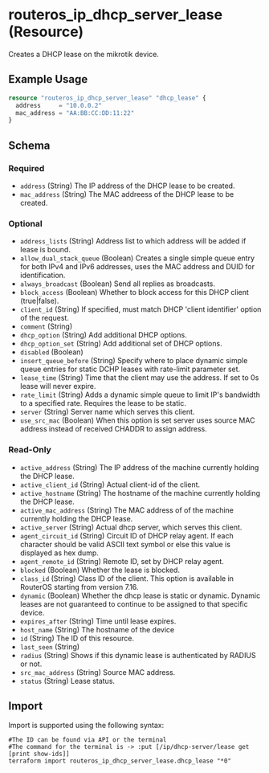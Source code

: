 # routeros_ip_dhcp_server_lease (Resource)
Creates a DHCP lease on the mikrotik device.

## Example Usage
```terraform
resource "routeros_ip_dhcp_server_lease" "dhcp_lease" {
  address     = "10.0.0.2"
  mac_address = "AA:BB:CC:DD:11:22"
}
```

<!-- schema generated by tfplugindocs -->
## Schema

### Required

- `address` (String) The IP address of the DHCP lease to be created.
- `mac_address` (String) The MAC addreess of the DHCP lease to be created.

### Optional

- `address_lists` (String) Address list to which address will be added if lease is bound.
- `allow_dual_stack_queue` (Boolean) Creates a single simple queue entry for both IPv4 and IPv6 addresses, uses the MAC address and DUID for identification.
- `always_broadcast` (Boolean) Send all replies as broadcasts.
- `block_access` (Boolean) Whether to block access for this DHCP client (true|false).
- `client_id` (String) If specified, must match DHCP 'client identifier' option of the request.
- `comment` (String)
- `dhcp_option` (String) Add additional DHCP options.
- `dhcp_option_set` (String) Add additional set of DHCP options.
- `disabled` (Boolean)
- `insert_queue_before` (String) Specify where to place dynamic simple queue entries for static DCHP leases with rate-limit parameter set.
- `lease_time` (String) Time that the client may use the address. If set to 0s lease will never expire.
- `rate_limit` (String) Adds a dynamic simple queue to limit IP's bandwidth to a specified rate. Requires the lease to be static.
- `server` (String) Server name which serves this client.
- `use_src_mac` (Boolean) When this option is set server uses source MAC address instead of received CHADDR to assign address.

### Read-Only

- `active_address` (String) The IP address of the machine currently holding the DHCP lease.
- `active_client_id` (String) Actual client-id of the client.
- `active_hostname` (String) The hostname of the machine currently holding the DHCP lease.
- `active_mac_address` (String) The MAC address of of the machine currently holding the DHCP lease.
- `active_server` (String) Actual dhcp server, which serves this client.
- `agent_circuit_id` (String) Circuit ID of DHCP relay agent. If each character should be valid ASCII text symbol or else this value is displayed as hex dump.
- `agent_remote_id` (String) Remote ID, set by DHCP relay agent.
- `blocked` (Boolean) Whether the lease is blocked.
- `class_id` (String) Class ID of the client. This option is available in RouterOS starting from version 7.16.
- `dynamic` (Boolean) Whether the dhcp lease is static or dynamic. Dynamic leases are not guaranteed to continue to be assigned to that specific device.
- `expires_after` (String) Time until lease expires.
- `host_name` (String) The hostname of the device
- `id` (String) The ID of this resource.
- `last_seen` (String)
- `radius` (String) Shows if this dynamic lease is authenticated by RADIUS or not.
- `src_mac_address` (String) Source MAC address.
- `status` (String) Lease status.

## Import
Import is supported using the following syntax:
```shell
#The ID can be found via API or the terminal
#The command for the terminal is -> :put [/ip/dhcp-server/lease get [print show-ids]]
terraform import routeros_ip_dhcp_server_lease.dhcp_lease "*0"
```
